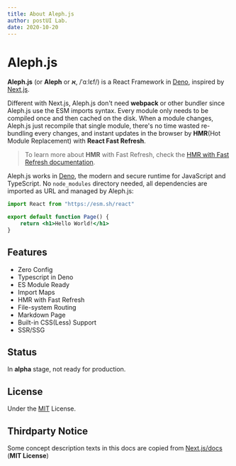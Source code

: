 ```yaml
---
title: About Aleph.js
author: postUI Lab.
date: 2020-10-20
---
```


# Aleph.js

**Aleph.js** (or **Aleph** or **א**, /ˈɑːlɛf/) is a React Framework in [Deno], inspired by [Next.js].

Different with Next.js, Aleph.js don't need **webpack** or other bundler since Aleph.js use the ESM imports syntax. Every module only needs to be compiled once and then cached on the disk. When a module changes, Aleph.js just recompile that single module, there's no time wasted re-bundling every changes, and instant updates in the browser by **HMR**(Hot Module Replacement) with **React Fast Refresh**.

> To learn more about **HMR** with Fast Refresh, check the [HMR with Fast Refresh documentation](/docs/basic-features/hmr-with-fast-refresh).

Aleph.js works in [Deno], the modern and secure runtime for JavaScript and TypeScript. No `node_modules` directory needed, all dependencies are imported as URL and managed by Aleph.js:

```jsx
import React from "https://esm.sh/react"

export default function Page() {
    return <h1>Hello World!</h1>
}
```

## Features

- Zero Config
- Typescript in Deno
- ES Module Ready
- Import Maps
- HMR with Fast Refresh
- File-system Routing
- Markdown Page
- Built-in CSS(Less) Support
- SSR/SSG

## Status

In **alpha** stage, not ready for production.

## License

Under the [MIT](https://opensource.org/licenses/MIT) License.

## Thirdparty Notice

Some concept description texts in this docs are copied from [Next.js/docs](https://github.com/vercel/next.js/tree/master/docs) (**MIT License**)

[Deno]: https://deno.land
[Next.js]: https://nextjs.org
